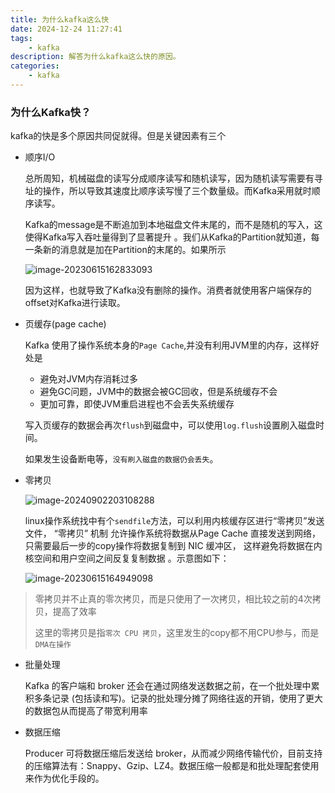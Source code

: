```yaml
---
title: 为什么kafka这么快
date: 2024-12-24 11:27:41
tags: 
    - kafka
description: 解答为什么kafka这么快的原因。
categories: 
    - kafka
---
```


### 为什么Kafka快？

kafka的快是多个原因共同促就得。但是关键因素有三个

- 顺序I/O

  总所周知，机械磁盘的读写分成顺序读写和随机读写，因为随机读写需要有寻址的操作，所以导致其速度比顺序读写慢了三个数量级。而Kafka采用就时顺序读写。

  Kafka的message是不断追加到本地磁盘文件末尾的，而不是随机的写入，这使得Kafka写入吞吐量得到了显著提升 。我们从Kafka的Partition就知道，每一条新的消息就是加在Partition的末尾的。如果所示

  ![image-20230615162833093](http://gicgo-images.oss-cn-shanghai.aliyuncs.com/img/image-20230615162833093.png)

  因为这样，也就导致了Kafka没有删除的操作。消费者就使用客户端保存的offset对Kafka进行读取。


- 页缓存(page cache)

  Kafka 使用了操作系统本身的`Page Cache`,并没有利用JVM里的内存，这样好处是

  - 避免对JVM内存消耗过多
  - 避免GC问题，JVM中的数据会被GC回收，但是系统缓存不会
  - 更加可靠，即使JVM重启进程也不会丢失系统缓存

  写入页缓存的数据会再次`flush`到磁盘中，可以使用`log.flush`设置刷入磁盘时间。

  如果发生设备断电等，`没有刷入磁盘的数据仍会丢失`。

  

- 零拷贝

  ![image-20240902203108288](http://gicgo-images.oss-cn-shanghai.aliyuncs.com/img/image-20240902203108288.png)

  linux操作系统找中有个`sendfile`方法，可以利用内核缓存区进行“零拷贝”发送文件， “零拷贝” 机制 允许操作系统将数据从Page Cache 直接发送到网络，只需要最后一步的copy操作将数据复制到 NIC 缓冲区， 这样避免将数据在内核空间和用户空间之间反复复制数据 。示意图如下：

  ![image-20230615164949098](http://gicgo-images.oss-cn-shanghai.aliyuncs.com/img/image-20230615164949098.png)

> 零拷贝并不止真的零次拷贝，而是只使用了一次拷贝，相比较之前的4次拷贝，提高了效率
>
> 这里的零拷贝是指`零次 CPU 拷贝`，这里发生的copy都不用CPU参与，而是`DMA在操作`

- 批量处理

  Kafka 的客户端和 broker 还会在通过网络发送数据之前，在一个批处理中累积多条记录 (包括读和写)。记录的批处理分摊了网络往返的开销，使用了更大的数据包从而提高了带宽利用率

- 数据压缩

  Producer 可将数据压缩后发送给 broker，从而减少网络传输代价，目前支持的压缩算法有：Snappy、Gzip、LZ4。数据压缩一般都是和批处理配套使用来作为优化手段的。
